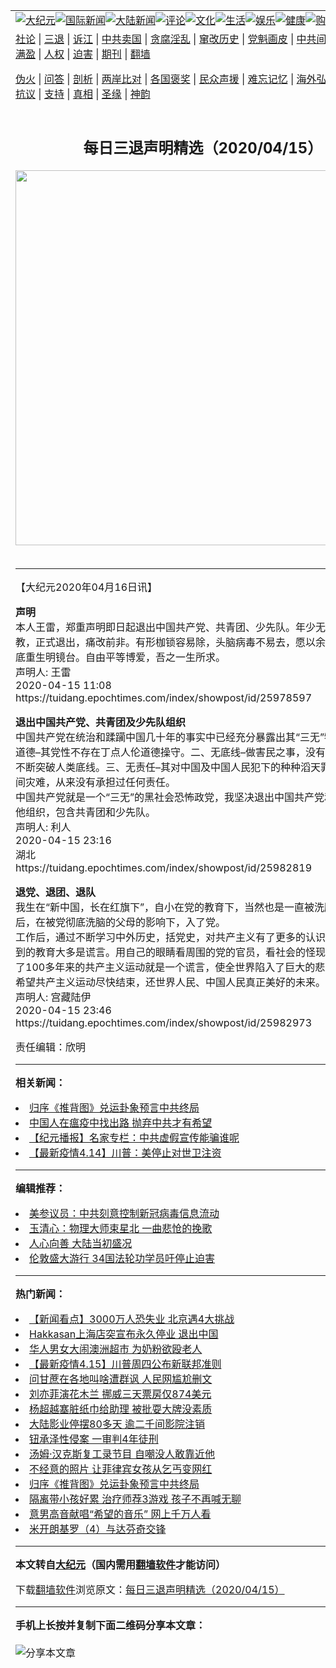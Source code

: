 <a name="1" id="1" target="_blank"></a><span id="1"></span>
<table align=center border="0"><tr><td colspan="2" VALIGN=TOP><a href="https://github.com/cdkyj287/djy/blob/master/gb/nsc413.md#1"><img src="https://raw.githubusercontent.com/cdkyj287/www/master/t/djy/1.jpg" title="大纪元"></a><a href="https://github.com/cdkyj287/djy/blob/master/gb/n24hr.md#1"><img src="https://raw.githubusercontent.com/cdkyj287/www/master/t/djy/3.jpg" title="国际新闻"></a><a href="https://github.com/cdkyj287/djy/blob/master/gb/nsc413.md#1"><img src="https://raw.githubusercontent.com/cdkyj287/www/master/t/djy/4.jpg" title="大陆新闻"></a><a href="https://github.com/cdkyj287/djy/blob/master/gb/news392.md#1"><img src="https://raw.githubusercontent.com/cdkyj287/www/master/t/djy/5.jpg" title="评论"></a><a href="https://github.com/cdkyj287/djy/blob/master/gb/news2007.md#1"><img src="https://raw.githubusercontent.com/cdkyj287/www/master/t/djy/6.jpg" title="文化"></a><a href="https://github.com/cdkyj287/djy/blob/master/gb/news2008.md#1"><img src="https://raw.githubusercontent.com/cdkyj287/www/master/t/djy/7.jpg" title="生活"></a><a href="https://github.com/cdkyj287/djy/blob/master/gb/ncyule.md#1"><img src="https://raw.githubusercontent.com/cdkyj287/www/master/t/djy/8.jpg" title="娱乐"></a><a href="https://github.com/cdkyj287/djy/blob/master/gb/nsc1002.md#1"><img src="https://raw.githubusercontent.com/cdkyj287/www/master/t/djy/9.jpg" title="健康"><a href="https://www.youlucky.com"><img src="https://raw.githubusercontent.com/cdkyj287/www/master/t/djy/10.jpg" title="购物"></a><a href="https://donate.epochtimes.com/?utm_medium=epochtimes&utm_source=referral&utm_campaign=donate_button_djyarticleheader"><img src="https://raw.githubusercontent.com/cdkyj287/www/master/t/djy/12.jpg" title="捐款"></a></td></tr>
<tr><td colspan="2" VALIGN=TOP><a target="_blank" href="https://github.com/cdkyj287/djy/blob/master/gb/9p.md#1">社论</a> | <a target="_blank" href="https://github.com/cdkyj287/djy/blob/master/gb/nf5657.md#1">三退</a> | <a target="_blank" href="https://github.com/cdkyj287/djy/blob/master/gb/nf6124.md#1">诉江</a> | <a target="_blank" href="https://github.com/cdkyj287/djy/blob/master/gb/nf1176117.md#1">中共卖国</a> | <a target="_blank" href="https://github.com/cdkyj287/djy/blob/master/gb/nf5773.md#1">贪腐淫乱</a> | <a target="_blank" href="https://github.com/cdkyj287/djy/blob/master/gb/nf1176115.md#1">窜改历史</a> | <a target="_blank" href="https://github.com/cdkyj287/djy/blob/master/gb/nf1176107.md#1">党魁画皮</a> | <a target="_blank" href="https://github.com/cdkyj287/djy/blob/master/gb/nf1320400.md#1">中共间谍</a> | <a target="_blank" href="https://github.com/cdkyj287/djy/blob/master/gb/nf1176114.md#1">破坏传统</a> | <a target="_blank" href="https://github.com/cdkyj287/ntdtv/blob/master/gb/prog447_1.md#1">恶贯满盈</a> | <a target="_blank" href="https://github.com/cdkyj287/djy/blob/master/gb/ncid278.md#1">人权</a> | <a target="_blank" href="https://github.com/cdkyj287/djy/blob/master/gb/nf1176111.md#1">迫害</a> | <a target="_blank" href="https://gitlab.com/szzdlab/mh-qikan/blob/master/README.md#1">期刊</a> | <a target="_blank" href="https://github.com/cdkyj287/www/blob/master/README.md?zsrh#8">翻墙</a></p><p><a target="_blank" href="https://github.com/cdkyj287/djy/blob/master/gb/nf5562.md#1">伪火</a> | <a target="_blank" href="https://github.com/cdkyj287/djy/blob/master/gb/nf4378.md#1">问答</a> | <a target="_blank" href="https://github.com/cdkyj287/djy/blob/master/gb/nf5792.md#1">剖析</a> | <a target="_blank" href="https://github.com/cdkyj287/djy/blob/master/gb/nf5735.md#1">两岸比对</a> | <a target="_blank" href="https://github.com/cdkyj287/djy/blob/master/gb/nf6119.md#1">各国褒奖</a> | <a target="_blank" href="https://github.com/cdkyj287/djy/blob/master/gb/nf6120.md#1">民众声援</a> | <a target="_blank" href="https://github.com/cdkyj287/djy/blob/master/gb/nf1188594.md#1">难忘记忆</a> | <a target="_blank" href="https://github.com/cdkyj287/djy/blob/master/gb/nf3180.md#1">海外弘传</a> | <a target="_blank" href="https://github.com/cdkyj287/djy/blob/master/gb/nf5410.md#1">万人上访</a> | <a target="_blank" href="https://github.com/cdkyj287/ntdtv/blob/master/gb/prog1530_1.md#1">和平抗议</a> | <a target="_blank" href="https://github.com/cdkyj287/djy/blob/master/gb/nf4386.md#1">支持</a> | <a target="_blank" href="https://github.com/cdkyj287/djy/blob/master/gb/nf4389.md#1">真相</a> | <a target="_blank" href="https://github.com/cdkyj287/djy/blob/master/gb/nf5790.md#1">圣缘</a> | <a target="_blank" href="https://github.com/cdkyj287/djy/blob/master/gb/nf4786.md#1">神韵</a></td></tr>
<tr><td VALIGN=TOP width="626"><h2 align=center>每日三退声明精选（2020/04/15）</h2>
<img width="600" src="https://i.epochtimes.com/assets/uploads/2020/04/download-45-320x200.jpg" />
<h6></h6>
<hr>
	<p>【大纪元2020年04月16日讯】</p>
<p><strong>声明</strong><br />
本人王雷，郑重声明即日起退出中国共产党、共青团、少先队。年少无知，误入邪教，正式退出，痛改前非。有形枷锁容易除，头脑病毒不易去，愿以余生勤拂拭，心底重生明镜台。自由平等博爱，吾之一生所求。<br />
声明人: 王雷<br />
2020-04-15 11:08<br />
https://tuidang.epochtimes.com/index/showpost/id/25978597</p>
<p><strong>退出中国共产党、共青团及少先队组织</strong><br />
中国共产党在统治和蹂躏中国几十年的事实中已经充分暴露出其“三无”特性：一、无道德&#8211;其党性不存在丁点人伦道德操守。二、无底线&#8211;做害民之事，没有最坏只有更坏不断突破人类底线。三、无责任&#8211;其对中国及中国人民犯下的种种滔天罪行和导致的人间灾难，从来没有承担过任何责任。<br />
中国共产党就是一个“三无”的黑社会恐怖政党，我坚决退出中国共产党和共产党的其他组织，包含共青团和少先队。<br />
声明人: 利人<br />
2020-04-15 23:16<br />
湖北<br />
https://tuidang.epochtimes.com/index/showpost/id/25982819</p>
<p><strong><ahref="https://github.com/cdkyj287/djy/blob/master/gb/tag/%E9%80%80%E5%85%9A.md#1">退党</a>、退团、退队</strong><br />
我生在“新中国，长在红旗下”，自小在党的教育下，当然也是一直被洗脑，大学毕业后，在被党彻底洗脑的父母的影响下，入了党。<br />
工作后，通过不断学习中外历史，括党史，对共产主义有了更多的认识，发现从小受到的教育大多是谎言。用自己的眼睛看周围的党的官员，看社会的怪现象，真正理解了100多年来的共产主义运动就是一个谎言，使全世界陷入了巨大的悲剧和灾难中。<br />
希望共产主义运动尽快结束，还世界人民、中国人民真正美好的未来。<br />
声明人: 宫藏陆伊<br />
2020-04-15 23:46<br />
https://tuidang.epochtimes.com/index/showpost/id/25982973</p>
<p>责任编辑：欣明</p>
	
<hr>


<strong>相关新闻：</strong>
<li><a href="https://github.com/cdkyj287/djy/blob/master/gb/20/4/11/n12022064.md#1">归序《推背图》兑运卦象预言中共终局</a></li>
<li><a href="https://github.com/cdkyj287/djy/blob/master/gb/20/4/13/n12027573.md#1">中国人在瘟疫中找出路 抛弃中共才有希望</a></li>
<li><a href="https://github.com/cdkyj287/djy/blob/master/gb/20/4/13/n12027680.md#1">【纪元播报】名家专栏：中共虚假宣传能骗谁呢</a></li>
<li><a href="https://github.com/cdkyj287/djy/blob/master/gb/20/4/13/n12027947.md#1">【最新疫情4.14】川普：美停止对世卫注资</a></li>
<hr>


<strong>编辑推荐：</strong>
<li><a href="https://github.com/onzhi266/djy/blob/master/gb/20/2/22/n11887949.md#1">美参议员：中共刻意控制新冠病毒信息流动</a></li>
<li><a href="https://github.com/tsiac2612/djy/blob/master/gb/19/2/3/n11022591.md#1" target="_blank">玉清心：物理大师束星北 一曲悲怆的挽歌</a></li><li><a href="https://github.com/cdkyj287/djy/blob/master/gb/15/7/17/n4482910.md?dfh#1" target="_blank">人心向善 大陆当初盛况</a></li><li><a href="https://github.com/tsiac2612/djy/blob/master/gb/19/8/30/n11489263.md#1" target="_blank">伦敦盛大游行 34国法轮功学员吁停止迫害</a></li>
<hr>

<strong>热门新闻：</strong>
<li><a href="https://github.com/cdkyj287/djy/blob/master/gb/20/4/13/n12027860.md#1">【新闻看点】3000万人恐失业 北京遇4大挑战</a></li>
<li><a href="https://github.com/cdkyj287/djy/blob/master/gb/20/4/14/n12030965.md#1">Hakkasan上海店突宣布永久停业 退出中国</a></li>
<li><a href="https://github.com/cdkyj287/djy/blob/master/gb/20/4/15/n12031706.md#1">华人男女大闹澳洲超市 为奶粉欲殴老人</a></li>
<li><a href="https://github.com/cdkyj287/djy/blob/master/gb/20/4/14/n12031072.md#1">【最新疫情4.15】川普周四公布新联邦准则</a></li>
<li><a href="https://github.com/cdkyj287/djy/blob/master/gb/20/4/14/n12030854.md#1">问甘蔗在各地叫啥遭群讽 人民网尴尬删文</a></li>
<li><a href="https://github.com/cdkyj287/djy/blob/master/gb/20/4/14/n12031185.md#1">刘亦菲演花木兰 挪威三天票房仅874美元</a></li>
<li><a href="https://github.com/cdkyj287/djy/blob/master/gb/20/4/13/n12027681.md#1">杨超越塞脏纸巾给助理 被批耍大牌没素质</a></li>
<li><a href="https://github.com/cdkyj287/djy/blob/master/gb/20/4/14/n12030796.md#1">大陆影业停摆80多天 逾二千间影院注销</a></li>
<li><a href="https://github.com/cdkyj287/djy/blob/master/gb/20/4/14/n12029826.md#1">钮承泽性侵案 一审判4年徒刑</a></li>
<li><a href="https://github.com/cdkyj287/djy/blob/master/gb/20/4/13/n12027955.md#1">汤姆·汉克斯复工录节目 自嘲没人敢靠近他</a></li>
<li><a href="https://github.com/cdkyj287/djy/blob/master/gb/20/4/15/n12032435.md#1">不经意的照片 让菲律宾女孩从乞丐变网红</a></li>
<li><a href="https://github.com/cdkyj287/djy/blob/master/gb/20/4/11/n12022064.md#1">归序《推背图》兑运卦象预言中共终局</a></li>
<li><a href="https://github.com/cdkyj287/djy/blob/master/gb/20/4/13/n12027357.md#1">隔离带小孩好累 治疗师荐3游戏 孩子不再喊无聊</a></li>
<li><a href="https://github.com/cdkyj287/djy/blob/master/gb/20/4/13/n12026626.md#1">意男高音献唱“希望的音乐” 网上千万人看</a></li>
<li><a href="https://github.com/cdkyj287/djy/blob/master/gb/13/2/7/n3795671.md#1">米开朗基罗（4）与达芬奇交锋</a></li>
<hr>

<strong>本文转自<a href="https://www.epochtimes.com">大纪元</a>（国内需用<a href="https://github.com/cdkyj287/www/blob/master/README.md#8">翻墙软件</a>才能访问）</strong><p>下载<a href="https://github.com/cdkyj287/www/blob/master/README.md#8">翻墙软件</a>浏览原文：<a href="https://www.epochtimes.com/gb/20/4/16/n12035177.htm">每日三退声明精选（2020/04/15）</a></p><hr>

<strong>手机上长按并复制下面二维码分享本文章：</strong><br><br><img src="http://d1p1.ip.zn2.us/v.php?action=qrcode&url=https://github.com/cdkyj287/djy/blob/master/gb/20/4/16/n12035177.md%231" title="分享本文章"></td><td VALIGN=TOP><a href="https://github.com/cdkyj287/djy/blob/master/gb/16/1/21/n4622075.md?dfh#1" target="_blank"><img src="https://raw.githubusercontent.com/cdkyj287/djy/master/gb/300/wei-f1.jpg" title="中共的伪火骗局"  alt="中共的伪火骗局"></a><br><a href="https://github.com/cdkyj287/www/blob/master/README.md?dfh#9" target="_blank"><img src="https://raw.githubusercontent.com/cdkyj287/djy/master/gb/300/yong-h.jpg" title="永恒的见证"  alt="永恒的见证"></a><br><a href="https://github.com/cdkyj287/djy/blob/master/gb/13/9/29/n3974789.md?dfh#1" target="_blank"><img src="https://raw.githubusercontent.com/cdkyj287/djy/master/gb/300/shang-lnz.jpg" title="善良女子被中共投男牢"  alt="善良女子被中共投男牢"></a><br><a href="https://github.com/cdkyj287/djy/blob/master/gb/16/3/16/n4663449.md?dfh#1" target="_blank"><img src="https://raw.githubusercontent.com/cdkyj287/djy/master/gb/300/huo-z3.jpg" title="警卫目击活摘器官"  alt="警卫目击活摘器官"></a><br><a href="https://github.com/cdkyj287/djy/blob/master/gb/16/8/7/n8177641.md?dfh#1" target="_blank"><img src="https://raw.githubusercontent.com/cdkyj287/djy/master/gb/300/huo-z4.jpg" title="证人描述活摘恐怖"  alt="证人描述活摘恐怖"></a><br><a href="https://github.com/cdkyj287/djy/blob/master/gb/10/4/19/n2881569.md?dfh#1" target="_blank"><img src="https://raw.githubusercontent.com/cdkyj287/djy/master/gb/300/huo-z1.jpg" title="揭开活摘器官黑幕"  alt="揭开活摘器官黑幕"></a><br><a href="https://github.com/cdkyj287/djy/blob/master/gb/10/11/7/n3077476.md?dfh#1" target="_blank"><img src="https://raw.githubusercontent.com/cdkyj287/djy/master/gb/300/ma-ks.jpg" title="马克思的成魔之路"  alt="马克思的成魔之路"></a><br><a href="https://github.com/cdkyj287/djy/blob/master/gb/14/6/9/n4173977.md?dfh#1" target="_blank"><img src="https://raw.githubusercontent.com/cdkyj287/djy/master/gb/300/chang-zs.jpg" title="藏字石 蕴天机"  alt="藏字石 蕴天机"></a><br><a href="https://github.com/cdkyj287/djy/blob/master/gb/18/5/10/n10381511.md?dfh#1" target="_blank"><img src="https://raw.githubusercontent.com/cdkyj287/djy/master/gb/300/st1.jpg" title="关注3亿人三退"  alt="关注3亿人三退"></a><br><a href="https://github.com/cdkyj287/djy/blob/master/gb/18/3/21/n10237682.md?dfh#1" target="_blank"><img src="https://raw.githubusercontent.com/cdkyj287/djy/master/gb/300/jie-t.jpg" title="解体中共复兴中华"  alt="解体中共复兴中华"></a><br><a href="https://github.com/cdkyj287/djy/blob/master/gb/9/2/9/n2422991.md?dfh#1" target="_blank"><img src="https://raw.githubusercontent.com/cdkyj287/djy/master/gb/300/gao-zs.jpg" title="中共迫害良心律师"  alt="中共迫害良心律师"></a><br><a href="https://github.com/cdkyj287/djy/blob/master/gb/18/12/9/n10900044.md?dfh#1" target="_blank"><img src="https://raw.githubusercontent.com/cdkyj287/djy/master/gb/300/sj1.jpg" title="303万人举报江泽民"  alt="303万人举报江泽民"></a><br><a href="https://github.com/cdkyj287/djy/blob/master/gb/18/8/28/n10672014.md?dfh#1" target="_blank"><img src="https://raw.githubusercontent.com/cdkyj287/djy/master/gb/300/sj2.jpg" title="这些官员为何起诉江泽民"  alt="这些官员为何起诉江泽民"></a><br><a href="https://github.com/cdkyj287/djy/blob/master/gb/8/12/18/n2367165.md?dfh#1" target="_blank"><img src="https://raw.githubusercontent.com/cdkyj287/djy/master/gb/300/liangan.jpg" title="海峡两岸的强烈对比"  alt="海峡两岸的强烈对比"></a><br><a href="https://github.com/cdkyj287/djy/blob/master/gb/15/12/10/n4593139.md?dfh#1" target="_blank"><img src="https://raw.githubusercontent.com/cdkyj287/djy/master/gb/300/jia-ndzl.jpg" title="加拿大总理的贺信"  alt="加拿大总理的贺信"></a><br><a href="https://github.com/cdkyj287/djy/blob/master/gb/11/6/17/n3289382.md?dfh#1" target="_blank"><img src="https://raw.githubusercontent.com/cdkyj287/djy/master/gb/300/xiao-wd.jpg" title="探寻真相兼听则明"  alt="探寻真相兼听则明"></a><br><a href="https://github.com/cdkyj287/djy/blob/master/gb/18/10/27/n10812623.md?dfh#1" target="_blank"><img src="https://raw.githubusercontent.com/cdkyj287/djy/master/gb/300/yindu.jpg" title="印度媒体报道东方"  alt="印度媒体报道东方"></a><br><a href="https://github.com/cdkyj287/djy/blob/master/gb/18/6/9/n10469652.md?dfh#1" target="_blank"><img src="https://raw.githubusercontent.com/cdkyj287/djy/master/gb/300/xie-j.jpg" title="不一样的海外校园"  alt="不一样的海外校园"></a><br><a href="https://github.com/cdkyj287/djy/blob/master/gb/7/4/5/n1669415.md?dfh#1" target="_blank"><img src="https://raw.githubusercontent.com/cdkyj287/djy/master/gb/300/li-up.jpg" title="从大师到徒弟的传奇"  alt="从大师到徒弟的传奇"></a><br><a href="https://github.com/cdkyj287/djy/blob/master/gb/17/5/26/n9191512.md?dfh#1" target="_blank"><img src="https://raw.githubusercontent.com/cdkyj287/djy/master/gb/300/zfl2.jpg" title="亿万人与东方一本奇书"  alt="亿万人与东方一本奇书"></a><br><a href="https://github.com/cdkyj287/djy/blob/master/gb/13/11/27/n4020290.md?dfh#1" target="_blank"><img src="https://raw.githubusercontent.com/cdkyj287/djy/master/gb/300/zhen-h.jpg" title="大陆见不到的震撼场面"  alt="大陆见不到的震撼场面"></a><br><a href="https://github.com/cdkyj287/djy/blob/master/gb/15/7/17/n4482910.md?dfh#1" target="_blank"><img src="https://raw.githubusercontent.com/cdkyj287/djy/master/gb/300/dalu-sk.jpg" title="人心向善 大陆当初盛况"  alt="人心向善 大陆当初盛况"></a><br><a href="https://github.com/cdkyj287/djy/blob/master/gb/19/1/5/n10955468.md?dfh#1" target="_blank"><img src="https://raw.githubusercontent.com/cdkyj287/djy/master/gb/300/zfl1.jpg" title="追寻真理 这书讲什么"  alt="追寻真理 这书讲什么"></a><br><a href="https://github.com/cdkyj287/www/blob/master/README.md?dfh#1" target="_blank"><img src="https://raw.githubusercontent.com/cdkyj287/djy/master/gb/300/fq1.jpg" title="下载免费翻墙软件"  alt="下载免费翻墙软件"></a><br></td></tr></table>
